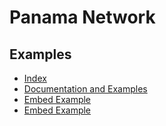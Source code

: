 # Panama Network


## Examples

- [Index](http://poderopedia.github.io/)
- [Documentation and Examples](http://poderopedia.github.io//docs)
- [Embed Example](http://poderopedia.github.io/embed-demo)
- [Embed Example](http://poderopedia.github.io/fullscreen-demo)

